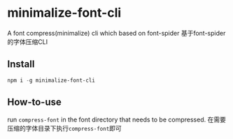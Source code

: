 # minimalize-font-cli
A font compress(minimalize) cli which based on font-spider
基于font-spider的字体压缩CLI

## Install
```powershell
npm i -g minimalize-font-cli
```
## How-to-use
run `compress-font` in the font directory that needs to be compressed.
在需要压缩的字体目录下执行`compress-font`即可


